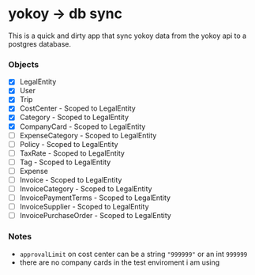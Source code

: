 # yokoy -> db sync

This is a quick and dirty app that sync yokoy data from the yokoy api to a postgres database.

### Objects

- [x] LegalEntity
- [x] User
- [x] Trip
- [x] CostCenter - Scoped to LegalEntity
- [x] Category - Scoped to LegalEntity
- [x] CompanyCard - Scoped to LegalEntity
- [ ] ExpenseCategory - Scoped to LegalEntity
- [ ] Policy - Scoped to LegalEntity
- [ ] TaxRate - Scoped to LegalEntity
- [ ] Tag - Scoped to LegalEntity
- [ ] Expense
- [ ] Invoice - Scoped to LegalEntity
- [ ] InvoiceCategory - Scoped to LegalEntity
- [ ] InvoicePaymentTerms - Scoped to LegalEntity
- [ ] InvoiceSupplier - Scoped to LegalEntity
- [ ] InvoicePurchaseOrder - Scoped to LegalEntity

### Notes
- `approvalLimit` on cost center can be a string `"999999"` or an int `999999`
- there are no company cards in the test enviroment i am using
